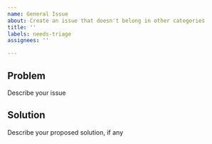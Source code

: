 ```yaml
---
name: General Issue
about: Create an issue that doesn't belong in other categories
title: ''
labels: needs-triage
assignees: ''

---
```


## Problem

Describe your issue

## Solution

Describe your proposed solution, if any

<!-- add your own suitable labels -->

